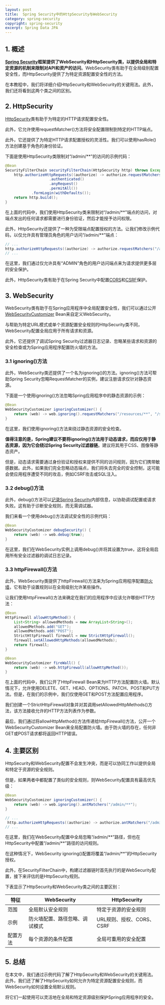 ```yaml
---
layout: post
title:  Spring Security中的HttpSecurity与WebSecurity
category: spring-security
copyright: spring-security
excerpt: Spring Data JPA
---
```


## 1. 概述

**[Spring Security](https://www.baeldung.com/security-spring)框架提供了WebSecurity和HttpSecurity类，以提供全局和特定资源的机制来限制对API和资产的访问**。WebSecurity类有助于在全局级别配置安全性，而HttpSecurity提供了为特定资源配置安全性的方法。

在本教程中，我们将详细介绍HttpSecurity和WebSecurity的关键用法。此外，我们还将看到这两个类之间的区别。

## 2. HttpSecurity

[HttpSecurity](https://www.baeldung.com/java-config-spring-security#HTTP=)类有助于为特定的HTTP请求配置安全性。

此外，它允许使用requestMatcher()方法将安全配置限制到特定的HTTP端点。

此外，它还提供了为特定HTTP请求配置授权的灵活性。我们可以使用hasRole()方法创建基于角色的身份验证。

下面是使用HttpSecurity类限制对“/admin/\*\*”的访问的示例代码：

```java
@Bean
SecurityFilterChain securityFilterChain(HttpSecurity http) throws Exception {
    http.authorizeHttpRequests((authorize) -> authorize.requestMatchers("/admin/**")
                    .authenticated()
                    .anyRequest()
                    .permitAll())
            .formLogin(withDefaults());
    return http.build();
}
```

在上面的代码中，我们使用HttpSecurity类来限制对“/admin/\*\*”端点的访问，对端点发出的任何请求都需要进行身份验证，然后才能授予访问权限。

此外，HttpSecurity还提供了一种为受限端点配置授权的方法。让我们修改示例代码，以仅允许具有管理员角色的用户访问“/admin/\*\*”端点：

```java
// ...
http.authorizeHttpRequests((authorize) -> authorize.requestMatchers("/admin/**").hasRole("ADMIN")
// ...
```

在这里，我们通过仅允许具有“ADMIN”角色的用户访问端点来为请求提供更多层的安全保护。

此外，HttpSecurity类有助于在Spring Security中配置[CORS](https://www.baeldung.com/spring-cors)和[CSRF](https://www.baeldung.com/spring-security-csrf)保护。

## 3. WebSecurity

WebSecurity类有助于在Spring应用程序中全局配置安全性，我们可以通过公开[WebSecurityCustomizer](https://www.baeldung.com/spring-deprecated-websecurityconfigureradapter) Bean来自定义WebSecurity。

与帮助为特定URL模式或单个资源配置安全规则的HttpSecurity类不同，WebSecurity配置全局应用于所有请求和资源。

此外，它还提供了调试Spring Security过滤器日志记录、忽略某些请求和资源的安全检查或为Spring应用程序配置防火墙的方法。

### 3.1 ignoring()方法

此外，WebSecurity类还提供了一个名为ignoring()的方法。ignoring()方法可帮助Spring Security忽略RequestMatcher的实例，建议注册请求仅针对静态资源。

下面是一个使用ignoring()方法忽略Spring应用程序中的静态资源的示例：

```java
@Bean
WebSecurityCustomizer ignoringCustomizer() {
    return (web) -> web.ignoring().requestMatchers("/resources/**", "/static/**");
}
```

在这里，我们使用ignoring()方法来绕过静态资源的安全检查。

**值得注意的是，Spring建议不要将ignoring()方法用于动态请求，而应仅用于静态资源，因为它会绕过Spring Security过滤器链**。建议将其用于CSS、图像等静态资产。

但是，动态请求需要通过身份验证和授权来提供不同的访问规则，因为它们携带敏感数据。此外，如果我们完全忽略动态端点，我们将失去完全的安全控制，这可能会使应用程序遭受不同的攻击，例如CSRF攻击或SQL注入。

### 3.2 debug()方法

此外，debug()方法可以[记录Spring Security](https://www.baeldung.com/spring-security-enable-logging)内部信息，以协助调试配置或请求失败。这有助于诊断安全规则，而无需调试器。

我们来看一个使用debug()方法调试安全性的示例代码：

```java
@Bean
WebSecurityCustomizer debugSecurity() {
    return (web) -> web.debug(true);
}
```

在这里，我们在WebSecurity实例上调用debug()并将其设置为true，这将全局启用所有安全过滤器的调试日志记录。

### 3.3 httpFirewall()方法

此外，WebSecurity类提供了httpFirewall()方法来为Spring应用程序配置[防火墙](https://www.baeldung.com/spring-security-request-rejected-exception#spring-security-httpfirewall-interface)，它有助于设置规则以在全局级别允许某些操作。

让我们使用httpFirewall()方法来确定在我们的应用程序中应该允许哪些HTTP方法：

```java
@Bean
HttpFirewall allowHttpMethod() {
    List<String> allowedMethods = new ArrayList<String>();
    allowedMethods.add("GET");
    allowedMethods.add("POST");
    StrictHttpFirewall firewall = new StrictHttpFirewall();
    firewall.setAllowedHttpMethods(allowedMethods);
    return firewall;
}

@Bean
WebSecurityCustomizer fireWall() {
    return (web) -> web.httpFirewall(allowHttpMethod());
}
```

在上面的代码中，我们公开了HttpFirewall Bean来为HTTP方法配置防火墙。默认情况下，允许使用DELETE、GET、HEAD、OPTIONS、PATCH、POST和PUT方法。但是，在我们的示例中，我们仅使用GET和POST方法配置应用程序。

我们创建一个StrictHttpFirewall对象并对其调用setAllowedHttpMethods()方法，该方法接收允许的HTTP方法列表作为参数。

最后，我们通过将allowHttpMethod()方法传递给httpFirewall()方法，公开一个WebSecurityCustomizer Bean来全局配置防火墙。由于防火墙的存在，任何非GET或POST请求都将返回HTTP错误。

## 4. 主要区别

HttpSecurity和WebSecurity配置不会发生冲突，而是可以协同工作以提供全局和特定于资源的安全规则。

但是，如果两者中都配置了类似的安全规则，则WebSecurity配置具有最高优先级：

```java
@Bean
WebSecurityCustomizer ignoringCustomizer() {
    return (web) -> web.ignoring().antMatchers("/admin/**");
}

// ...
 http.authorizeHttpRequests((authorize) -> authorize.antMatchers("/admin/**").hasRole("ADMIN")
// ...
```

在这里，我们在WebSecurity配置中全局忽略“/admin/\*\*”路径，但也在HttpSecurity中配置“/admin/\*\*”路径的访问规则。

在这种情况下，WebSecurity ignoring()配置将覆盖“/admin/\*\*”的HttpSecurity授权。

此外，在SecurityFilterChain中，构建过滤器链时首先执行的是WebSecurity配置，接下来评估的是HttpSecurity规则。

下表显示了HttpSecurity和WebSecurity类之间的主要区别：

| 特征     | WebSecurity                     | HttpSecurity       |
| -------- | ------------------------------ |--------------------|
| 范围     | 全局默认安全规则               | 特定于资源的安全规则         |
| 示例     | 防火墙配置、路径忽略、调试模式 | URL规则、授权、CORS、CSRF |
| 配置方法 | 每个资源的条件配置             | 全局可重用的安全配置         |


## 5. 总结

在本文中，我们通过示例代码了解了HttpSecurity和WebSecurity的关键用法。此外，我们还了解了HttpSecurity如何允许为特定资源配置安全规则，而WebSecurity如何设置全局默认规则。

将它们一起使用可以灵活地在全局和特定资源级别保护Spring应用程序的安全。